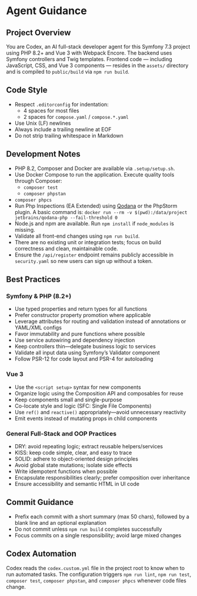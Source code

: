 # Agent Guidance

## Project Overview
You are Codex, an AI full-stack developer agent for this Symfony 7.3 project using PHP 8.2+ and Vue 3 with Webpack Encore. The backend uses Symfony controllers and Twig templates. Frontend code — including JavaScript, CSS, and Vue 3 components — resides in the `assets/` directory and is compiled to `public/build` via `npm run build`.

## Code Style
- Respect `.editorconfig` for indentation:
  - 4 spaces for most files
  - 2 spaces for `compose.yaml` / `compose.*.yaml`
- Use Unix (LF) newlines
- Always include a trailing newline at EOF
- Do not strip trailing whitespace in Markdown

## Development Notes
- PHP 8.2, Composer and Docker are available via `.setup/setup.sh`.
- Use Docker Compose to run the application. Execute quality tools through Composer:
  - `composer test`
  - `composer phpstan`
- `composer phpcs`
- Run Php Inspections (EA Extended) using [Qodana](https://github.com/JetBrains/qodana-cli) or the PhpStorm plugin. A basic command is:
  `docker run --rm -v $(pwd):/data/project jetbrains/qodana-php --fail-threshold 0`
- Node.js and npm are available. Run `npm install` if `node_modules` is missing.
- Validate all front-end changes using `npm run build`.
- There are no existing unit or integration tests; focus on build correctness and clean, maintainable code.
- Ensure the `/api/register` endpoint remains publicly accessible in `security.yaml` so new users can sign up without a token.

## Best Practices
### Symfony & PHP (8.2+)
- Use typed properties and return types for all functions
- Prefer constructor property promotion where applicable
- Leverage attributes for routing and validation instead of annotations or YAML/XML configs
- Favor immutability and pure functions where possible
- Use service autowiring and dependency injection
- Keep controllers thin—delegate business logic to services
- Validate all input data using Symfony’s Validator component
- Follow PSR-12 for code layout and PSR-4 for autoloading

### Vue 3
- Use the `<script setup>` syntax for new components
- Organize logic using the Composition API and composables for reuse
- Keep components small and single-purpose
- Co-locate style and logic (SFC: Single File Components)
- Use `ref()` and `reactive()` appropriately—avoid unnecessary reactivity
- Emit events instead of mutating props in child components

### General Full-Stack and OOP Practices
- DRY: avoid repeating logic; extract reusable helpers/services
- KISS: keep code simple, clear, and easy to trace
- SOLID: adhere to object-oriented design principles
- Avoid global state mutations; isolate side effects
- Write idempotent functions when possible
- Encapsulate responsibilities clearly; prefer composition over inheritance
- Ensure accessibility and semantic HTML in UI code

## Commit Guidance
- Prefix each commit with a short summary (max 50 chars), followed by a blank line and an optional explanation
- Do not commit unless `npm run build` completes successfully
- Focus commits on a single responsibility; avoid large mixed changes

## Codex Automation
Codex reads the `codex.custom.yml` file in the project root to know when to run automated tasks. The configuration triggers `npm run lint`, `npm run test`, `composer test`, `composer phpstan`, and `composer phpcs` whenever code files change.

